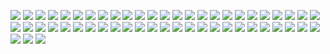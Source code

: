 ![](https://gitlab.com/ntrungcn/609/-/raw/master/23.jpg)
![](https://gitlab.com/ntrungcn/609/-/raw/master/33.jpg)
![](https://gitlab.com/ntrungcn/609/-/raw/master/19.jpg)
![](https://gitlab.com/ntrungcn/609/-/raw/master/10.jpg)
![](https://gitlab.com/ntrungcn/609/-/raw/master/09.jpg)
![](https://gitlab.com/ntrungcn/609/-/raw/master/30.jpg)
![](https://gitlab.com/ntrungcn/609/-/raw/master/15.jpg)
![](https://gitlab.com/ntrungcn/609/-/raw/master/46.jpg)
![](https://gitlab.com/ntrungcn/609/-/raw/master/28.jpg)
![](https://gitlab.com/ntrungcn/609/-/raw/master/50.jpg)
![](https://gitlab.com/ntrungcn/609/-/raw/master/17.jpg)
![](https://gitlab.com/ntrungcn/609/-/raw/master/35.jpg)
![](https://gitlab.com/ntrungcn/609/-/raw/master/36.jpg)
![](https://gitlab.com/ntrungcn/609/-/raw/master/38.jpg)
![](https://gitlab.com/ntrungcn/609/-/raw/master/51.jpg)
![](https://gitlab.com/ntrungcn/609/-/raw/master/03.jpg)
![](https://gitlab.com/ntrungcn/609/-/raw/master/25.jpg)
![](https://gitlab.com/ntrungcn/609/-/raw/master/45.jpg)
![](https://gitlab.com/ntrungcn/609/-/raw/master/13.jpg)
![](https://gitlab.com/ntrungcn/609/-/raw/master/21.jpg)
![](https://gitlab.com/ntrungcn/609/-/raw/master/34.jpg)
![](https://gitlab.com/ntrungcn/609/-/raw/master/16.jpg)
![](https://gitlab.com/ntrungcn/609/-/raw/master/44.jpg)
![](https://gitlab.com/ntrungcn/609/-/raw/master/37.jpg)
![](https://gitlab.com/ntrungcn/609/-/raw/master/49.jpg)
![](https://gitlab.com/ntrungcn/609/-/raw/master/04.jpg)
![](https://gitlab.com/ntrungcn/609/-/raw/master/39.jpg)
![](https://gitlab.com/ntrungcn/609/-/raw/master/06.jpg)
![](https://gitlab.com/ntrungcn/609/-/raw/master/20.jpg)
![](https://gitlab.com/ntrungcn/609/-/raw/master/27.jpg)
![](https://gitlab.com/ntrungcn/609/-/raw/master/01.jpg)
![](https://gitlab.com/ntrungcn/609/-/raw/master/22.jpg)
![](https://gitlab.com/ntrungcn/609/-/raw/master/18.jpg)
![](https://gitlab.com/ntrungcn/609/-/raw/master/02.jpg)
![](https://gitlab.com/ntrungcn/609/-/raw/master/32.jpg)
![](https://gitlab.com/ntrungcn/609/-/raw/master/31.jpg)
![](https://gitlab.com/ntrungcn/609/-/raw/master/47.jpg)
![](https://gitlab.com/ntrungcn/609/-/raw/master/11.jpg)
![](https://gitlab.com/ntrungcn/609/-/raw/master/12.jpg)
![](https://gitlab.com/ntrungcn/609/-/raw/master/42.jpg)
![](https://gitlab.com/ntrungcn/609/-/raw/master/08.jpg)
![](https://gitlab.com/ntrungcn/609/-/raw/master/48.jpg)
![](https://gitlab.com/ntrungcn/609/-/raw/master/07.jpg)
![](https://gitlab.com/ntrungcn/609/-/raw/master/52.jpg)
![](https://gitlab.com/ntrungcn/609/-/raw/master/05.jpg)
![](https://gitlab.com/ntrungcn/609/-/raw/master/40.jpg)
![](https://gitlab.com/ntrungcn/609/-/raw/master/41.jpg)
![](https://gitlab.com/ntrungcn/609/-/raw/master/53.jpg)
![](https://gitlab.com/ntrungcn/609/-/raw/master/43.jpg)
![](https://gitlab.com/ntrungcn/609/-/raw/master/24.jpg)
![](https://gitlab.com/ntrungcn/609/-/raw/master/26.jpg)
![](https://gitlab.com/ntrungcn/609/-/raw/master/29.jpg)
![](https://gitlab.com/ntrungcn/609/-/raw/master/14.jpg)
